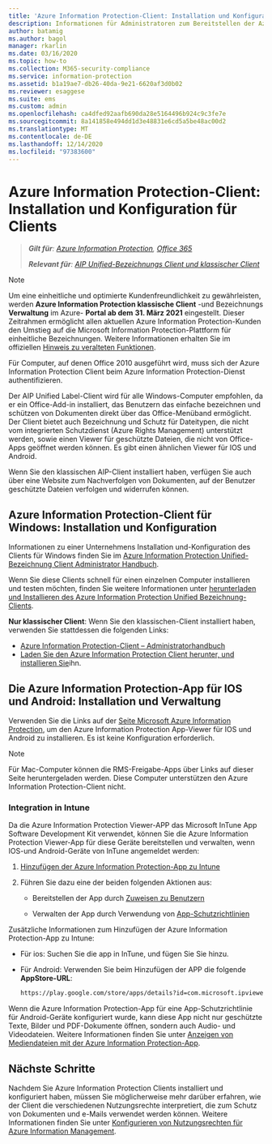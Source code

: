 ```yaml
---
title: 'Azure Information Protection-Client: Installation und Konfiguration'
description: Informationen für Administratoren zum Bereitstellen der Azure Information Protection Clients auf Windows-Computern und mobilen Geräten.
author: batamig
ms.author: bagol
manager: rkarlin
ms.date: 03/16/2020
ms.topic: how-to
ms.collection: M365-security-compliance
ms.service: information-protection
ms.assetid: b1a19ae7-db26-40da-9e21-6620af3d0b02
ms.reviewer: esaggese
ms.suite: ems
ms.custom: admin
ms.openlocfilehash: ca4dfed92aafb690da28e5164496b924c9c3fe7e
ms.sourcegitcommit: 8a141858e494dd1d3e48831e6cd5a5be48ac00d2
ms.translationtype: MT
ms.contentlocale: de-DE
ms.lasthandoff: 12/14/2020
ms.locfileid: "97383600"
---
```

# <a name="azure-information-protection-client-installation-and-configuration-for-clients"></a>Azure Information Protection-Client: Installation und Konfiguration für Clients

>***Gilt für**: [Azure Information Protection](https://azure.microsoft.com/pricing/details/information-protection), [Office 365](https://download.microsoft.com/download/E/C/F/ECF42E71-4EC0-48FF-AA00-577AC14D5B5C/Azure_Information_Protection_licensing_datasheet_EN-US.pdf)*
>
>***Relevant für**: [AIP Unified-Bezeichnungs Client und klassischer Client](faqs.md#whats-the-difference-between-the-azure-information-protection-classic-and-unified-labeling-clients)*

>[!NOTE]
> Um eine einheitliche und optimierte Kundenfreundlichkeit zu gewährleisten, werden **Azure Information Protection klassische Client** -und Bezeichnungs **Verwaltung** im Azure- **Portal ab dem** **31. März 2021** eingestellt. Dieser Zeitrahmen ermöglicht allen aktuellen Azure Information Protection-Kunden den Umstieg auf die Microsoft Information Protection-Plattform für einheitliche Bezeichnungen. Weitere Informationen erhalten Sie im offiziellen [Hinweis zu veralteten Funktionen](https://aka.ms/aipclassicsunset).

Für Computer, auf denen Office 2010 ausgeführt wird, muss sich der Azure Information Protection Client beim Azure Information Protection-Dienst authentifizieren.

Der AIP Unified Label-Client wird für alle Windows-Computer empfohlen, da er ein Office-Add-in installiert, das Benutzern das einfache bezeichnen und schützen von Dokumenten direkt über das Office-Menüband ermöglicht. Der Client bietet auch Bezeichnung und Schutz für Dateitypen, die nicht vom integrierten Schutzdienst (Azure Rights Management) unterstützt werden, sowie einen Viewer für geschützte Dateien, die nicht von Office-Apps geöffnet werden können. Es gibt einen ähnlichen Viewer für IOS und Android.

Wenn Sie den klassischen AIP-Client installiert haben, verfügen Sie auch über eine Website zum Nachverfolgen von Dokumenten, auf der Benutzer geschützte Dateien verfolgen und widerrufen können.

## <a name="the-azure-information-protection-client-for-windows-installation-and-configuration"></a>Azure Information Protection-Client für Windows: Installation und Konfiguration

Informationen zu einer Unternehmens Installation und-Konfiguration des Clients für Windows finden Sie im [Azure Information Protection Unified-Bezeichnung Client Administrator Handbuch](./rms-client/clientv2-admin-guide.md).

Wenn Sie diese Clients schnell für einen einzelnen Computer installieren und testen möchten, finden Sie weitere Informationen unter [herunterladen und Installieren des Azure Information Protection Unified Bezeichnung-Clients](./rms-client/install-unifiedlabelingclient-app.md).

**Nur klassischer Client**: Wenn Sie den klassischen-Client installiert haben, verwenden Sie stattdessen die folgenden Links:

- [Azure Information Protection-Client – Administratorhandbuch](./rms-client/client-admin-guide.md)
- [Laden Sie den Azure Information Protection Client herunter, und installieren Sie](./rms-client/install-client-app.md)ihn.

## <a name="the-azure-information-protection-app-for-ios-and-android-installation-and-management"></a>Die Azure Information Protection-App für IOS und Android: Installation und Verwaltung

Verwenden Sie die Links auf der [Seite Microsoft Azure Information Protection](https://go.microsoft.com/fwlink/?LinkId=303970), um den Azure Information Protection App-Viewer für IOS und Android zu installieren. Es ist keine Konfiguration erforderlich.

> [!NOTE]
> Für Mac-Computer können die RMS-Freigabe-Apps über Links auf dieser Seite heruntergeladen werden. Diese Computer unterstützen den Azure Information Protection-Client nicht.

### <a name="integration-with-intune"></a>Integration in Intune

Da die Azure Information Protection Viewer-APP das Microsoft InTune App Software Development Kit verwendet, können Sie die Azure Information Protection Viewer-App für diese Geräte bereitstellen und verwalten, wenn IOS-und Android-Geräte von InTune angemeldet werden:

1. [Hinzufügen der Azure Information Protection-App zu Intune](/intune/apps/apps-add)

2. Führen Sie dazu eine der beiden folgenden Aktionen aus:

    - Bereitstellen der App durch [Zuweisen zu Benutzern](/intune/apps/apps-deploy)

    - Verwalten der App durch Verwendung von [App-Schutzrichtlinien](/intune/apps/app-protection-policies)

Zusätzliche Informationen zum Hinzufügen der Azure Information Protection-App zu Intune:

- Für ios: Suchen Sie die app in InTune, und fügen Sie Sie hinzu.

- Für Android: Verwenden Sie beim Hinzufügen der APP die folgende **AppStore-URL**:

    ```md
    https://play.google.com/store/apps/details?id=com.microsoft.ipviewer
    ```

Wenn die Azure Information Protection-App für eine App-Schutzrichtlinie für Android-Geräte konfiguriert wurde, kann diese App nicht nur geschützte Texte, Bilder und PDF-Dokumente öffnen, sondern auch Audio- und Videodateien. Weitere Informationen finden Sie unter [Anzeigen von Mediendateien mit der Azure Information Protection-App](/intune/fundamentals/end-user-mam-apps-android#view-media-files-with-the-azure-information-protection-app).

## <a name="next-steps"></a>Nächste Schritte

Nachdem Sie Azure Information Protection Clients installiert und konfiguriert haben, müssen Sie möglicherweise mehr darüber erfahren, wie der Client die verschiedenen Nutzungsrechte interpretiert, die zum Schutz von Dokumenten und e-Mails verwendet werden können. Weitere Informationen finden Sie unter [Konfigurieren von Nutzungsrechten für Azure Information Management](configure-usage-rights.md).
